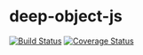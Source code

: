 # deep-object-js

[![Build Status](https://travis-ci.org/kelvinoenning/aws-lambda-http-response.svg?branch=master)](https://travis-ci.org/kelvinoenning/aws-lambda-http-response)
[![Coverage Status](https://coveralls.io/repos/github/kelvinoenning/aws-lambda-http-response/badge.svg?branch=master)](https://coveralls.io/github/kelvinoenning/aws-lambda-http-response?branch=master)